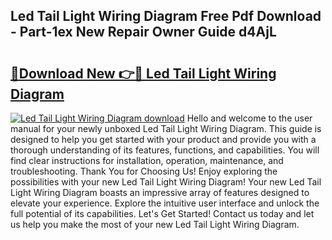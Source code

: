 ## Led Tail Light Wiring Diagram Free Pdf Download - Part-1ex New Repair Owner Guide d4AjL

# <h2><a href="http://dfjc9m.blite.top/?on=Led+Tail+Light+Wiring+Diagram">🔗Download New 👉🔴 Led Tail Light Wiring Diagram</a></h2>

[![Led Tail Light Wiring Diagram download](https://i.imgur.com/lujVjoI.png)](http://dfjc9m.blite.top/?on=Led+Tail+Light+Wiring+Diagram)
Hello and welcome to the user manual for your newly unboxed Led Tail Light Wiring Diagram. This guide is designed to help you get started with your product and provide you with a thorough understanding of its features, functions, and capabilities. You will find clear instructions for installation, operation, maintenance, and troubleshooting. Thank You for Choosing Us! Enjoy exploring the possibilities with your new Led Tail Light Wiring Diagram! Your new Led Tail Light Wiring Diagram boasts an impressive array of features designed to elevate your experience. Explore the intuitive user interface and unlock the full potential of its capabilities. Let's Get Started! Contact us today and let us help you make the most of your new Led Tail Light Wiring Diagram.
